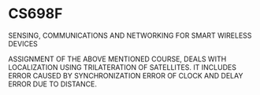 # CS698F
SENSING, COMMUNICATIONS AND NETWORKING FOR SMART WIRELESS DEVICES

ASSIGNMENT OF THE ABOVE MENTIONED COURSE, DEALS WITH LOCALIZATION USING 
TRILATERATION OF SATELLITES. IT INCLUDES ERROR CAUSED BY SYNCHRONIZATION
ERROR OF CLOCK AND DELAY ERROR DUE TO DISTANCE.
